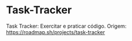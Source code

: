 # Task-Tracker
 Task Tracker: Exercitar e praticar código. Origem: https://roadmap.sh/projects/task-tracker
